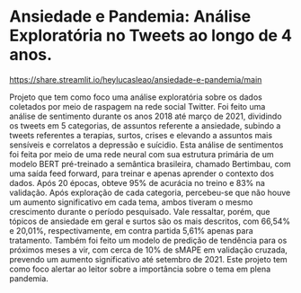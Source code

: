 # Ansiedade e Pandemia: Análise Exploratória no Tweets ao longo de 4 anos.
https://share.streamlit.io/heylucasleao/ansiedade-e-pandemia/main

Projeto que tem como foco uma análise exploratória sobre os dados coletados por meio de raspagem na rede social Twitter. Foi feito uma análise de sentimento durante os anos 2018 até março de 2021, dividindo os tweets em 5 categorias, de assuntos referente a ansiedade, subindo a tweets referentes a terapias, surtos, crises e elevando a assuntos mais sensíveis e correlatos a depressão e suícidio. Esta análise de sentimentos foi feita por meio de uma rede neural com sua estrutura primária de um modelo BERT pré-treinado a semântica brasileira, chamado Bertimbau, com uma saída feed forward, para treinar e apenas aprender o contexto dos dados. Após 20 épocas, obteve 95% de acurácia no treino e 83% na validação. Após exploração de cada categoria, percebeu-se que não houve um aumento significativo em cada tema, ambos tiveram o mesmo crescimento durante o período pesquisado. Vale ressaltar, porém, que tópicos de ansiedade em geral e surtos são os mais descritos, com 66,54% e 20,01%, respectivamente, em contra partida 5,61% apenas para tratamento. Também foi feito um modelo de predição de tendência para os próximos meses a vir, com cerca de 10% de sMAPE em validação cruzada, prevendo um aumento significativo até setembro de 2021. Este projeto tem como foco alertar ao leitor sobre a importância sobre o tema em plena pandemia.

